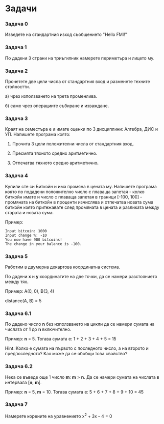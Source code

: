 # Задачи

### Задача 0

Изведете на стандартния изход съобщението "Hello FMI!"

### Задача 1

По дадени 3 страни на триъгилник намерете периметъра и лицето му.


### Задача 2

Прочетете две цели числа от стандартния вход и разменете техните стойностти.

а) чрез използването на трета променлива.

б) само чрез операциите събиране и изваждане.

### Задача 3

Краят на семестъра е и имате оценки по 3 дисциплини: Алгебра, ДИС и УП. Напишете програма която:

1. Прочита 3 цели положителни числа от стандартния вход.

2. Пресмята тяхното средно аритметично.

3. Отпечатва тяхното средно аритметично.

### Задача 4

Купили сте си Биткойн и има промяна в цената му. Напишете програма която по подадени положително число с плаваща запетая - колко биткойн имате и число с плаваща запетая в граници [-100, 100] - промяната на биткойн в проценти изчислява и отпечатва новата сума биткойн която притежавате след промяната в цената и разликата между старата и новата сума.

Пример: 

	Input bitcoin: 1000
	Input change %: -10
	You now have 900 bitcoins!
	The change in your balance is -100.


### Задача 5

Работим в двумерна декартова координатна система.

По дадени **x** и **y** координатите на две точки, да се намери разстоянието между тях.

Пример: А(0, 0), B(3, 4)

distance(A, B) = 5


### Задача 6.1

По даденo числo **n** без използването на цикли да се намери сумата на числата от **1** до **n** включително.

Пример: **n** = 5. Тогава сумата е: 1 + 2 + 3 + 4 + 5 = 15

Hint: Колко е сумата на първото с последното число, а на второто и предпоследното? Как може да се обобщи това свойство?

### Задача 6.2

Нека се въведе още 1 число **m**: **m** > **n**. Да се намери сумата на числата в интервала [**n**, **m**].

Пример: **n** = 5, **m** = 10. Тогава сумата е: 5 + 6 + 7 + 8 + 9 + 10 = 45

### Задача 7

Намерете корените на уравнението x<sup>2</sup> + 3x - 4 = 0
